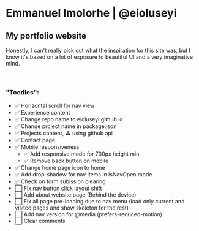 # Emmanuel Imolorhe | @eioluseyi

## My portfolio website

Honestly, I can't really pick out what the inspiration for this site was, but I know it's based on a lot of exposure to beautiful UI and a very imaginative mind.
<br />  
<br />

### "Toodles":

- ✅ Horizontal scroll for nav view
- ✅ Experience content
- ✅ Change repo name to eioluseyi.github.io
- ✅ Change project name in package.json
- ✅ Projects content, ⚠️ using github api
- ✅ Contact page
- ✅ Mobile responsiveness
  - ✅ Add responsive mode for 700px height min
  - ✅ Remove back button on mobile
- ✅ Change home page icon to home
- ✅ Add drop-shadow for nav items in isNavOpen mode
- ✅ Check on form subission clearing
- ⬜️ Fix nav button click layout shift
- ⬜️ Add about website page (Behind the device)
- ⬜️ Fix all page pre-loading due to nav menu (load only current and visited pages and show skeleton for the rest)
- ⬜️ Add nav version for @media (prefers-reduced-motion)
- ⬜️ Clear comments
  <br />
  <br />
